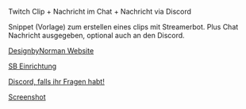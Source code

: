 Twitch Clip + Nachricht im Chat + Nachricht via Discord

Snippet (Vorlage) zum erstellen eines clips mit Streamerbot. Plus Chat Nachricht ausgegeben, optional auch an den Discord.

[DesignbyNorman Website](https://www.designbynorman.com/)

[SB Einrichtung](https://www.designbynorman.com/streamer-bot-einrichten/)

[Discord, falls ihr Fragen habt!](https://discord.gg/Gdt94HaFbM)

[Screenshot](https://github.com/Designbynorman/Twitch-Clip-Nachricht-im-Chat-Nachricht-via-Discord/blob/main/clip.png)
